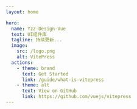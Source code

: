 ```yaml
---
layout: home

hero:
  name: Yzz-Design-Vue
  text: UI组件库
  tagline: 持续更新...
  image:
    src: /logo.png
    alt: VitePress
  actions:
    - theme: brand
      text: Get Started
      link: /guide/what-is-vitepress
    - theme: alt
      text: View on GitHub
      link: https://github.com/vuejs/vitepress
---
```


